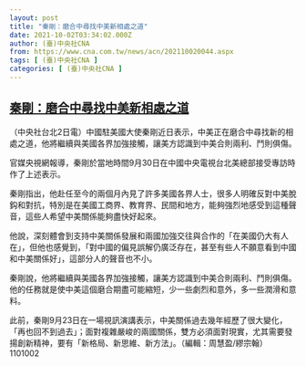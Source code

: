 ```yaml
---
layout: post
title: "秦剛：磨合中尋找中美新相處之道"
date: 2021-10-02T03:34:02.000Z
author: (臺)中央社CNA
from: https://www.cna.com.tw/news/acn/202110020044.aspx
tags: [ (臺)中央社CNA ]
categories: [ (臺)中央社CNA ]
---
```

<!--1633145642000-->
[秦剛：磨合中尋找中美新相處之道](https://www.cna.com.tw/news/acn/202110020044.aspx)
------

<div>
<div></div><div><p>（中央社台北2日電）中國駐美國大使秦剛近日表示，中美正在磨合中尋找新的相處之道，他將繼續與美國各界加強接觸，讓美方認識到中美合則兩利、鬥則俱傷。</p><p>官媒央視網報導，秦剛於當地時間9月30日在中國中央電視台北美總部接受專訪時作了上述表示。</p><p>秦剛指出，他赴任至今的兩個月內見了許多美國各界人士，很多人明確反對中美脫鈎和對抗，特別是在美國工商界、教育界、民間和地方，能夠強烈地感受到這種聲音，這些人希望中美關係能夠盡快好起來。</p><p>他說，深刻體會到支持中美關係發展和兩國加強交往與合作的「在美國仍大有人在」，但他也感覺到，「對中國的偏見誤解仍廣泛存在，甚至有些人不願意看到中國和中美關係好」，這部分人的聲音也不小。</p><p>秦剛說，他將繼續與美國各界加強接觸，讓美方認識到中美合則兩利、鬥則俱傷。他的任務就是使中美這個磨合期盡可能縮短，少一些劇烈和意外，多一些潤滑和意料。</p><p>此前，秦剛9月23日在一場視訊演講表示，中美關係過去幾年經歷了很大變化，「再也回不到過去」；面對複雜嚴峻的兩國關係，雙方必須面對現實，尤其需要發揚創新精神，要有「新格局、新思維、新方法」。（編輯：周慧盈/繆宗翰）1101002</p></div>
</div>
